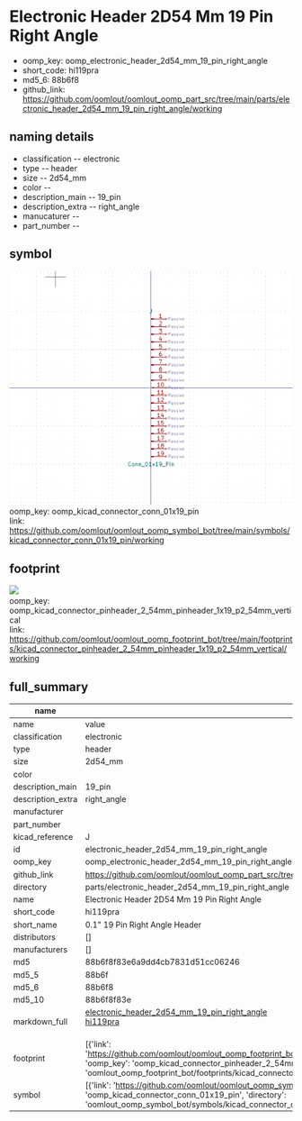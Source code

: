 # Electronic Header 2D54 Mm 19 Pin Right Angle

  
* oomp_key: oomp_electronic_header_2d54_mm_19_pin_right_angle 
* short_code: hi119pra
* md5_6: 88b6f8  
* github_link: https://github.com/oomlout/oomlout_oomp_part_src/tree/main/parts/electronic_header_2d54_mm_19_pin_right_angle/working  
## naming details
* classification -- electronic
* type -- header
* size -- 2d54_mm
* color -- 
* description_main -- 19_pin
* description_extra -- right_angle
* manucaturer -- 
* part_number -- 



## symbol

![](symbol/0/working/working_600.png)  
oomp_key: oomp_kicad_connector_conn_01x19_pin  
link: https://github.com/oomlout/oomlout_oomp_symbol_bot/tree/main/symbols/kicad_connector_conn_01x19_pin/working  

## footprint

![](footprint/0/working/working_600.png)  
oomp_key: oomp_kicad_connector_pinheader_2_54mm_pinheader_1x19_p2_54mm_vertical  
link: https://github.com/oomlout/oomlout_oomp_footprint_bot/tree/main/footprints/kicad_connector_pinheader_2_54mm_pinheader_1x19_p2_54mm_vertical/working  

## full_summary
| name | value | 
| --- | --- | 
| name | value | 
| classification | electronic | 
| type | header | 
| size | 2d54_mm | 
| color |  | 
| description_main | 19_pin | 
| description_extra | right_angle | 
| manufacturer |  | 
| part_number |  | 
| kicad_reference | J | 
| id | electronic_header_2d54_mm_19_pin_right_angle | 
| oomp_key | oomp_electronic_header_2d54_mm_19_pin_right_angle | 
| github_link | https://github.com/oomlout/oomlout_oomp_part_src/tree/main/parts/electronic_header_2d54_mm_19_pin_right_angle/working | 
| directory | parts/electronic_header_2d54_mm_19_pin_right_angle | 
| name | Electronic Header 2D54 Mm 19 Pin Right Angle | 
| short_code | hi119pra | 
| short_name | 0.1" 19 Pin Right Angle Header | 
| distributors | [] | 
| manufacturers | [] | 
| md5 | 88b6f8f83e6a9dd4cb7831d51cc06246 | 
| md5_5 | 88b6f | 
| md5_6 | 88b6f8 | 
| md5_10 | 88b6f8f83e | 
| markdown_full | [electronic_header_2d54_mm_19_pin_right_angle](https://github.com/oomlout/oomlout_oomp_part_src/tree/main/parts/electronic_header_2d54_mm_19_pin_right_angle/working)<br>[hi119pra](https://github.com/oomlout/oomlout_oomp_part_src/tree/main/parts/electronic_header_2d54_mm_19_pin_right_angle/working)<br><br> | 
| footprint | [{'link': 'https://github.com/oomlout/oomlout_oomp_footprint_bot/tree/main/foootprntss/kicad_connector_pinheader_2_54mm_pinheader_1x19_p2_54mm_vertical', 'oomp_key': 'oomp_kicad_connector_pinheader_2_54mm_pinheader_1x19_p2_54mm_vertical', 'directory': 'oomlout_oomp_footprint_bot/footprints/kicad_connector_pinheader_2_54mm_pinheader_1x19_p2_54mm_vertical//working/working.kicad_mod'}] | 
| symbol | [{'link': 'https://github.com/oomlout/oomlout_oomp_symbol_bot/tree/main/symbols/kicad_connector_conn_01x19_pin', 'oomp_key': 'oomp_kicad_connector_conn_01x19_pin', 'directory': 'oomlout_oomp_symbol_bot/symbols/kicad_connector_conn_01x19_pin//working/working.kicad_sym'}] | 
